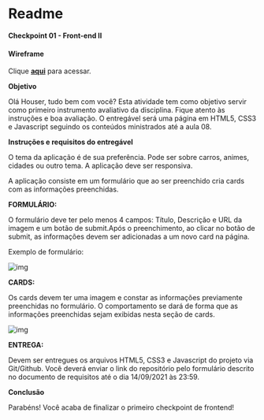 # Readme

**Checkpoint 01 - Front-end II**

#### Wireframe

Clique [**aqui**](https://wireframe.cc/pro/pp/78f420df7468091) para acessar.

**Objetivo**

Olá Houser, tudo bem com você? Esta atividade tem como objetivo servir como primeiro instrumento avaliativo da disciplina. Fique atento às instruções e boa avaliação. O entregável será uma página em HTML5, CSS3 e Javascript seguindo os conteúdos ministrados até a aula 08. 

**Instruções e requisitos do entregável**		

O tema da aplicação é de sua preferência. Pode ser sobre carros, animes, cidades ou outro tema. A aplicação deve ser responsiva.

A aplicação consiste em um formulário que ao ser preenchido cria cards com as informações preenchidas.

**FORMULÁRIO:** 

O formulário deve ter pelo menos 4 campos: Título, Descrição e URL da imagem e um botão de submit.Após o preenchimento, ao clicar no botão de submit, as informações devem ser adicionadas a um novo card na página.

Exemplo de formulário:

![img](https://i.imgur.com/1fgt4LP.png)



**CARDS:**

Os cards devem ter uma imagem e constar as informações previamente preenchidas no formulário. O comportamento se dará de forma que as informações preenchidas sejam exibidas nesta seção de cards.



![img](https://i.imgur.com/IEGz9lp.png)



**ENTREGA:**

Devem ser entregues os arquivos HTML5, CSS3 e Javascript do projeto via Git/Github. Você deverá enviar o link do repositório pelo formulário descrito no documento de requisitos até o dia 14/09/2021 às 23:59.



**Conclusão**

Parabéns! Você acaba de finalizar o primeiro checkpoint de frontend!
